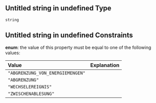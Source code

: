 ## Untitled string in undefined Type

`string`

## Untitled string in undefined Constraints

**enum**: the value of this property must be equal to one of the following values:

| Value                            | Explanation |
| :------------------------------- | :---------- |
| `"ABGRENZUNG_VON_ENERGIEMENGEN"` |             |
| `"ABGRENZUNG"`                   |             |
| `"WECHSELEREIGNIS"`              |             |
| `"ZWISCHENABLESUNG"`             |             |
